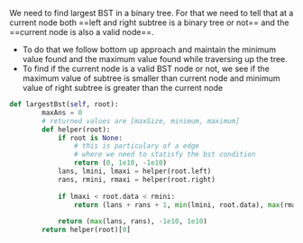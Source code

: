 We need to find largest BST in a binary tree. For that we need to tell that at a current node both ==left and right subtree is a binary tree or not== and the ==current node is also a valid node==.

- To do that we follow bottom up approach and maintain the minimum value found and the maximum value found while traversing up the tree.
- To find if the current node is a valid BST node or not, we see if the maximum value of subtree is smaller than current node and minimum value of right subtree is greater than the current node


```python
def largestBst(self, root):
        maxAns = 0
        # returned values are [maxSize, minimum, maximum]
        def helper(root):
            if root is None:
                # this is particulary of a edge
                # where we need to statisfy the bst condition
                return (0, 1e10, -1e10)
            lans, lmini, lmaxi = helper(root.left)
            rans, rmini, rmaxi = helper(root.right)
            
            if lmaxi < root.data < rmini:
                return (lans + rans + 1, min(lmini, root.data), max(rmaxi, root.data))
            
            return (max(lans, rans), -1e10, 1e10)
        return helper(root)[0]
```